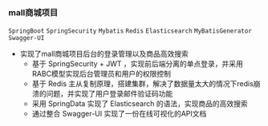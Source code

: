 ### mall商城项目
`SpringBoot` `SpringSecurity` `Mybatis` `Redis` `Elasticsearch` `MyBatisGenerator` `Swagger-UI`

- 实现了mall商城项目后台的登录管理以及商品高效搜索
  - 基于 SpringSecurity + JWT ，实现前后端分离的单点登录，并采用RABC模型实现后台管理员和用户的权限控制
  - 基于 Redis 主从复制原理，搭建集群，解决了数据量太大的情况下redis崩溃的问题，并实现了用户登录邮件验证码功能
  - 采用 SpringData 实现了 Elasticsearch 的语法，实现商品的高效搜索 
  - 通过整合 Swagger-UI 实现了一份在线可视化的API文档
